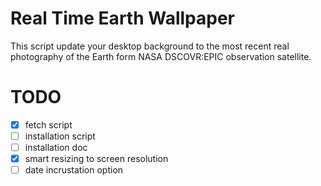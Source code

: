 # Real Time Earth Wallpaper
This script update your desktop background to the most recent real photography of the Earth form NASA DSCOVR:EPIC observation satellite.

# TODO
- [x] fetch script
- [ ] installation script
- [ ] installation doc
- [x] smart resizing to screen resolution
- [ ] date incrustation option
